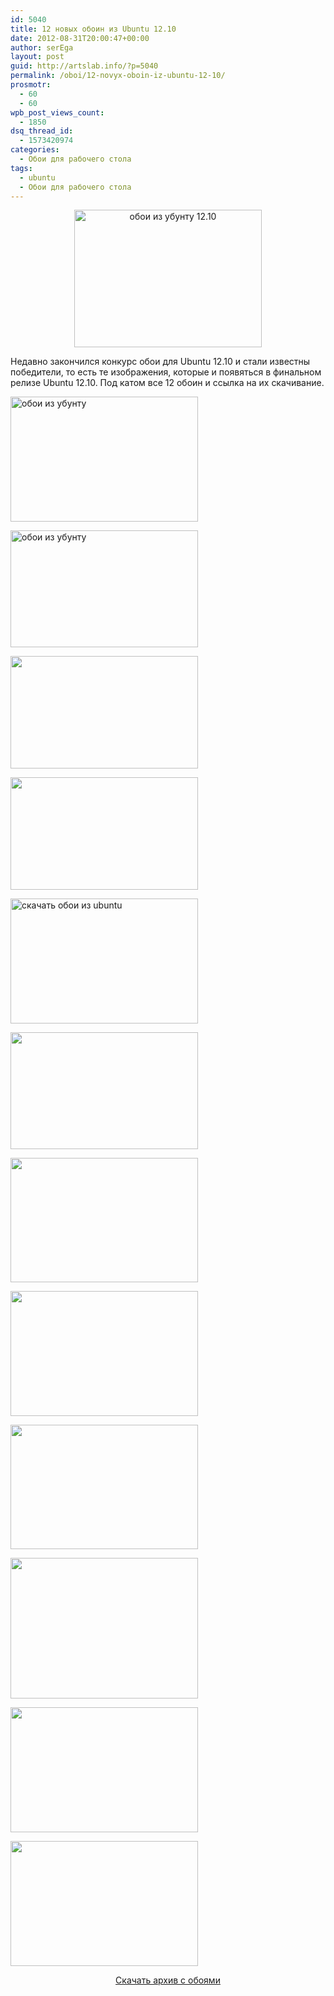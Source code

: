 ```yaml
---
id: 5040
title: 12 новых обоин из Ubuntu 12.10
date: 2012-08-31T20:00:47+00:00
author: serEga
layout: post
guid: http://artslab.info/?p=5040
permalink: /oboi/12-novyx-oboin-iz-ubuntu-12-10/
prosmotr:
  - 60
  - 60
wpb_post_views_count:
  - 1850
dsq_thread_id:
  - 1573420974
categories:
  - Обои для рабочего стола
tags:
  - ubuntu
  - Обои для рабочего стола
---
```

<center>
  <a href="http://img.artslab.info/ubuntu12_10_oboi.jpg"><img src="http://img.artslab.info/ubuntu12_10_oboi-300x220.jpg" alt="обои из убунту 12.10" title="ubuntu12_10_oboi" width="300" height="220" class="aligncenter size-medium wp-image-5042" srcset="http://img.artslab.info/ubuntu12_10_oboi-300x220.jpg 300w, http://img.artslab.info/ubuntu12_10_oboi.jpg 601w" sizes="(max-width: 300px) 100vw, 300px" /></a>
</center>

Недавно закончился конкурс обои для Ubuntu 12.10 и стали известны победители, то есть те изображения, которые и появяться в финальном релизе Ubuntu 12.10. Под катом все 12 обоин и ссылка на их скачивание.

<!--more-->


  
[<img src="http://img.artslab.info/1-300x200.jpg" alt="обои из убунту" title="1" width="300" height="200" class="aligncenter size-medium wp-image-5043" srcset="http://img.artslab.info/1-300x200.jpg 300w, http://img.artslab.info/1.jpeg 640w" sizes="(max-width: 300px) 100vw, 300px" />](http://img.artslab.info/1.jpeg)
  
[<img src="http://img.artslab.info/12-300x187.jpg" alt="обои из убунту" title="12" width="300" height="187" class="aligncenter size-medium wp-image-5054" srcset="http://img.artslab.info/12-300x187.jpg 300w, http://img.artslab.info/12.jpeg 640w" sizes="(max-width: 300px) 100vw, 300px" />](http://img.artslab.info/12.jpeg)
  
[<img src="http://img.artslab.info/2-300x180.jpg" alt="" title="2" width="300" height="180" class="aligncenter size-medium wp-image-5044" srcset="http://img.artslab.info/2-300x180.jpg 300w, http://img.artslab.info/2.jpeg 640w" sizes="(max-width: 300px) 100vw, 300px" />](http://img.artslab.info/2.jpeg)
  
[<img src="http://img.artslab.info/3.jpeg" alt="" title="3" width="300" height="180" class="aligncenter size-full wp-image-5045" />](http://img.artslab.info/3.jpeg)
  
[<img src="http://img.artslab.info/11-300x200.jpg" alt="скачать обои из ubuntu" title="11" width="300" height="200" class="aligncenter size-medium wp-image-5053" srcset="http://img.artslab.info/11-300x200.jpg 300w, http://img.artslab.info/11.jpeg 640w" sizes="(max-width: 300px) 100vw, 300px" />](http://img.artslab.info/11.jpeg)
  
[<img src="http://img.artslab.info/10-300x187.jpg" alt="" title="10" width="300" height="187" class="aligncenter size-medium wp-image-5052" srcset="http://img.artslab.info/10-300x187.jpg 300w, http://img.artslab.info/10.jpeg 640w" sizes="(max-width: 300px) 100vw, 300px" />](http://img.artslab.info/10.jpeg)
  
[<img src="http://img.artslab.info/4-300x199.jpg" alt="" title="4" width="300" height="199" class="aligncenter size-medium wp-image-5046" srcset="http://img.artslab.info/4-300x199.jpg 300w, http://img.artslab.info/4.jpeg 640w" sizes="(max-width: 300px) 100vw, 300px" />](http://img.artslab.info/4.jpeg)
  
[<img src="http://img.artslab.info/5.jpeg" alt="" title="5" width="300" height="200" class="aligncenter size-full wp-image-5047" />](http://img.artslab.info/5.jpeg)
  
[<img src="http://img.artslab.info/6-300x199.jpg" alt="" title="6" width="300" height="199" class="aligncenter size-medium wp-image-5048" srcset="http://img.artslab.info/6-300x199.jpg 300w, http://img.artslab.info/6.jpeg 640w" sizes="(max-width: 300px) 100vw, 300px" />](http://img.artslab.info/6.jpeg)
  
[<img src="http://img.artslab.info/7-300x225.jpg" alt="" title="7" width="300" height="225" class="aligncenter size-medium wp-image-5049" srcset="http://img.artslab.info/7-300x225.jpg 300w, http://img.artslab.info/7.jpeg 640w" sizes="(max-width: 300px) 100vw, 300px" />](http://img.artslab.info/7.jpeg)
  
[<img src="http://img.artslab.info/8-300x200.jpg" alt="" title="8" width="300" height="200" class="aligncenter size-medium wp-image-5050" srcset="http://img.artslab.info/8-300x200.jpg 300w, http://img.artslab.info/8.jpeg 640w" sizes="(max-width: 300px) 100vw, 300px" />](http://img.artslab.info/8.jpeg)
  
[<img src="http://img.artslab.info/9-300x200.jpg" alt="" title="9" width="300" height="200" class="aligncenter size-medium wp-image-5051" srcset="http://img.artslab.info/9-300x200.jpg 300w, http://img.artslab.info/9.jpeg 640w" sizes="(max-width: 300px) 100vw, 300px" />](http://img.artslab.info/9.jpeg)
  


<center>
  <a href="https://launchpad.net/ubuntu/quantal/+source/ubuntu-wallpapers/0.35.0">Скачать архив с обоями</a>
</center>